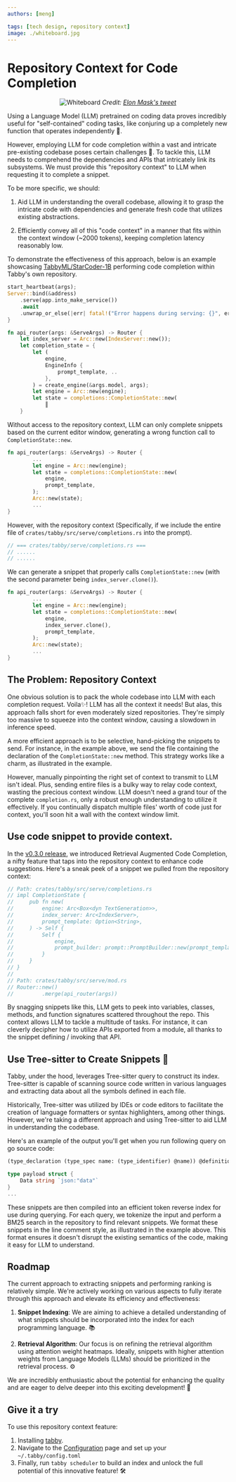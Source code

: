 ```yaml
---
authors: [meng]

tags: [tech design, repository context]
image: ./whiteboard.jpg
---
```


# Repository Context for Code Completion

<div align="center">

![Whiteboard](./whiteboard.jpg)
*Credit: [Elon Mask's tweet](https://twitter.com/elonmusk/status/1593899029531803649)*

</div>

Using a Language Model (LLM) pretrained on coding data proves incredibly useful for "self-contained" coding tasks, like conjuring up a completely new function that operates independently 🚀.

However, employing LLM for code completion within a vast and intricate pre-existing codebase poses certain challenges 🤔. To tackle this, LLM needs to comprehend the dependencies and APIs that intricately link its subsystems. We must provide this "repository context" to LLM when requesting it to complete a snippet.

To be more specific, we should:

1. Aid LLM in understanding the overall codebase, allowing it to grasp the intricate code with dependencies and generate fresh code that utilizes existing abstractions.

2. Efficiently convey all of this "code context" in a manner that fits within the context window (~2000 tokens), keeping completion latency reasonably low.

To demonstrate the effectiveness of this approach, below is an example showcasing [TabbyML/StarCoder-1B](https://hf.co/TabbyML/StarCoder-1B) performing code completion within Tabby's own repository.

```rust title="Completion request"
start_heartbeat(args);
Server::bind(&address)
    .serve(app.into_make_service())
    .await
    .unwrap_or_else(|err| fatal!("Error happens during serving: {}", err))
}

fn api_router(args: &ServeArgs) -> Router {
    let index_server = Arc::new(IndexServer::new());
    let completion_state = {
        let (
            engine,
            EngineInfo {
                prompt_template, ..
            },
        ) = create_engine(&args.model, args);
        let engine = Arc::new(engine);
        let state = completions::CompletionState::new(
            ║
    }
```

Without access to the repository context, LLM can only complete snippets based on the current editor window, generating a wrong function call to `CompletionState::new`.

```rust title="Without repository context"
fn api_router(args: &ServeArgs) -> Router {
        ...
        let engine = Arc::new(engine);
        let state = completions::CompletionState::new(
            engine,
            prompt_template,
        );
        Arc::new(state);
        ...
}
```

However, with the repository context (Specifically, if we include the entire file of `crates/tabby/src/serve/completions.rs` into the prompt).


```rust title="Prepend to the completion request"
// === crates/tabby/serve/completions.rs ===
// ......
// ......
```

We can generate a snippet that properly calls `CompletionState::new` (with the second parameter being `index_server.clone()`).

```rust title="With repository context"
fn api_router(args: &ServeArgs) -> Router {
        ...
        let engine = Arc::new(engine);
        let state = completions::CompletionState::new(
            engine,
            index_server.clone(),
            prompt_template,
        );
        Arc::new(state);
        ...
}
```

## The Problem: Repository Context

One obvious solution is to pack the whole codebase into LLM with each completion request. Voila✨! LLM has all the context it needs! But alas, this approach falls short for even moderately sized repositories. They're simply too massive to squeeze into the context window, causing a slowdown in inference speed.

A more efficient approach is to be selective, hand-picking the snippets to send. For instance, in the example above, we send the file containing the declaration of the `CompletionState::new` method. This strategy works like a charm, as illustrated in the example.

However, manually pinpointing the right set of context to transmit to LLM isn't ideal.
Plus, sending entire files is a bulky way to relay code context, wasting the precious context window. LLM doesn't need a grand tour of the complete `completion.rs`, only a robust enough understanding to utilize it effectively.
If you continually dispatch multiple files' worth of code just for context, you'll soon hit a wall with the context window limit.

## Use code snippet to provide context.

In the [v0.3.0 release](https://github.com/TabbyML/tabby/releases/tag/v0.3.0), we introduced Retrieval Augmented Code Completion, a nifty feature that taps into the repository context to enhance code suggestions. Here's a sneak peek of a snippet we pulled from the repository context:

```rust title="Snippet from the Repository Context: A Glimpse into the Magic"
// Path: crates/tabby/src/serve/completions.rs
// impl CompletionState {
//     pub fn new(
//         engine: Arc<Box<dyn TextGeneration>>,
//         index_server: Arc<IndexServer>,
//         prompt_template: Option<String>,
//     ) -> Self {
//         Self {
//             engine,
//             prompt_builder: prompt::PromptBuilder::new(prompt_template, Some(index_server)),
//         }
//     }
// }
//
// Path: crates/tabby/src/serve/mod.rs
// Router::new()
//         .merge(api_router(args))
```

By snagging snippets like this, LLM gets to peek into variables, classes, methods, and function signatures scattered throughout the repo. This context allows LLM to tackle a multitude of tasks. For instance, it can cleverly decipher how to utilize APIs exported from a module, all thanks to the snippet defining / invoking that API.

## Use Tree-sitter to Create Snippets 🌳

Tabby, under the hood, leverages Tree-sitter query to construct its index. Tree-sitter is capable of scanning source code written in various languages and extracting data about all the symbols defined in each file.

Historically, Tree-sitter was utilized by IDEs or code editors to facilitate the creation of language formatters or syntax highlighters, among other things. However, we're taking a different approach and using Tree-sitter to aid LLM in understanding the codebase.

Here's an example of the output you'll get when you run following query on go source code:

```scm title="Go Tree-sitter query to collect all function calls"
(type_declaration (type_spec name: (type_identifier) @name)) @definition.type
```

```go title="Snippets captured by the above query"
type payload struct {
	Data string `json:"data"`
}
...
```

These snippets are then compiled into an efficient token reverse index for use during querying. For each query, we tokenize the input and perform a BM25 search in the repository to find relevant snippets. We format these snippets in the line comment style, as illustrated in the example above. This format ensures it doesn't disrupt the existing semantics of the code, making it easy for LLM to understand. 

## Roadmap

The current approach to extracting snippets and performing ranking is relatively simple. We're actively working on various aspects to fully iterate through this approach and elevate its efficiency and effectiveness:

1. **Snippet Indexing**: We are aiming to achieve a detailed understanding of what snippets should be incorporated into the index for each programming language. 📚

2. **Retrieval Algorithm**: Our focus is on refining the retrieval algorithm using attention weight heatmaps. Ideally, snippets with higher attention weights from Language Models (LLMs) should be prioritized in the retrieval process. ⚙️

We are incredibly enthusiastic about the potential for enhancing the quality and are eager to delve deeper into this exciting development! 🌟

## Give it a try
To use this repository context feature:

1. Installing [tabby](/docs/installation/).
2. Navigate to the [Configuration](/docs/configuration#repository-context-for-code-completion) page and set up your `~/.tabby/config.toml`
3. Finally, run `tabby scheduler` to build an index and unlock the full potential of this innovative feature! 🛠️